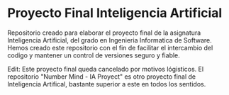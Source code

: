 # Proyecto Final Inteligencia Artificial
Repositorio creado para elaborar el proyecto final de la asignatura Inteligencia Artificial, del grado en Ingenieria Informatica de Software.
Hemos creado este repositorio con el fin de facilitar el intercambio del codigo y mantener un control de versiones seguro y fiable.

Edit: Este proyecto final queda cancelado por motivos lógisticos. El repositorio "Number Mind - IA Proyect" es otro proyecto final de Inteligencia Artifical, bastante superior a este en todos los sentidos.
